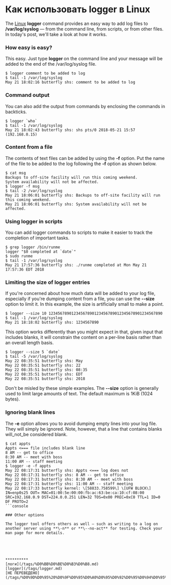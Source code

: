 # Как использовать logger в Linux

The [Linux](https://www.networkworld.com/article/3215226/linux/what-is-linux-uses-featres-products-operating-systems.html) **logger** command provides an easy way to add log files to **/var/log/syslog** — from the command line, from scripts, or from other files. In today's post, we'll take a look at how it works.

### How easy is easy?

This easy. Just type **logger <message>** on the command line and your message will be added to the end of the /var/log/syslog file.

	$ logger comment to be added to log
	$ tail -1 /var/log/syslog
	May 21 18:02:16 butterfly shs: comment to be added to log

### Command output

You can also add the output from commands by enclosing the commands in backticks.

	$ logger `who`
	$ tail -1 /var/log/syslog
	May 21 18:02:43 butterfly shs: shs pts/0 2018-05-21 15:57 (192.168.0.15)

### Content from a file

The contents of text files can be added by using the **\-f** option. Put the name of the file to be added to the log following the **\-f** option as shown below.

	$ cat msg
	Backups to off-site facility will run this coming weekend.
	System availability will not be affected.
	$ logger -f msg
	$ tail -2 /var/log/syslog
	May 21 18:06:01 butterfly shs: Backups to off-site facility will run this coming weekend.
	May 21 18:06:01 butterfly shs: System availability will not be affected.

### Using logger in scripts

You can add logger commands to scripts to make it easier to track the completion of important tasks.

	$ grep logger /bin/runme
	logger "$0 completed at `date`"
	$ sudo runme
	$ tail -1 /var/log/syslog
	May 21 17:57:36 butterfly shs: ./runme completed at Mon May 21 17:57:36 EDT 2018

### Limiting the size of logger entries

If you're concerned about how much data will be added to your log file, especially if you're dumping content from a file, you can use the **\--size** option to limit it. In this example, the size is artificially small to make a point.

	$ logger --size 10 12345678901234567890123456789012345678901234567890
	$ tail -1 /var/log/syslog
	May 21 18:18:02 butterfly shs: 1234567890

This option works differently than you might expect in that, given input that includes blanks, it will constrain the content on a per-line basis rather than an overall length basis.

	$ logger --size 5 `date`
	$ tail -5 /var/log/syslog
	May 22 08:35:51 butterfly shs: May
	May 22 08:35:51 butterfly shs: 22
	May 22 08:35:51 butterfly shs: 08:35
	May 22 08:35:51 butterfly shs: EDT
	May 22 08:35:51 butterfly shs: 2018

Don't be misled by these simple examples. The **\--size** option is generally used to limit large amounts of text. The default maximum is 1KiB (1024 bytes).

### Ignoring blank lines

The **\-e** option allows you to avoid dumping empty lines into your log file. They will simply be ignored. Note, however, that a line that contains blanks will_not_be considered blank.

```console
$ cat appts
Appts <=== file includes blank line
8 AM -- get to office
8:30 AM -- meet with boss
11:00 AM -- staff meeting
$ logger -e -f appts
May 22 08:17:31 butterfly shs: Appts <=== log does not
May 22 08:17:31 butterfly shs: 8 AM -- get to office
May 22 08:17:31 butterfly shs: 8:30 AM -- meet with boss
May 22 08:17:31 butterfly shs: 11:00 AM -- staff meeting
May 22 08:17:33 butterfly kernel: \[58833.758599\] \[UFW BLOCK\] IN=enp0s25 OUT= MAC=01:00:5e:00:00:fb:ac:63:be:ca:10:cf:08:00 SRC=192.168.0.9 DST=224.0.0.251 LEN=32 TOS=0x00 PREC=0xC0 TTL=1 ID=0 DF PROTO=2
```console
	
### Other options

The logger tool offers others as well — such as writing to a log on another server using **\-n** or **\--no-act** for testing. Check your man page for more details.





**********
[логи](/tags/%D0%BB%D0%BE%D0%B3%D0%B8.md)
[logger](/tags/logger.md)
[НЕ ПЕРЕВЕДЕНО](/tags/%D0%9D%D0%95%20%D0%9F%D0%95%D0%A0%D0%95%D0%92%D0%95%D0%94%D0%95%D0%9D%D0%9E.md)
